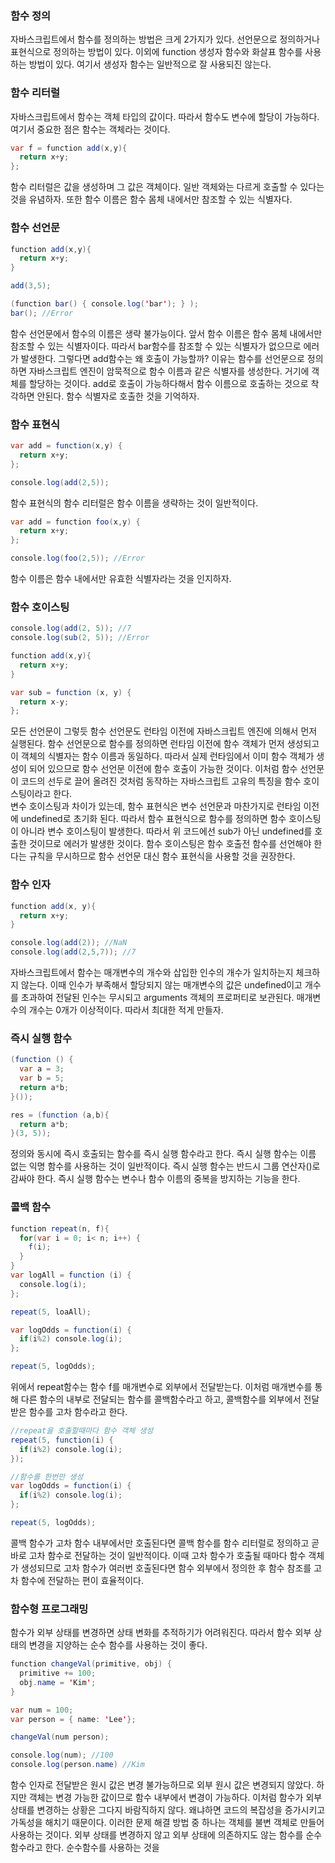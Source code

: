 ### 함수 정의
자바스크립트에서 함수를 정의하는 방법은 크게 2가지가 있다. 선언문으로 정의하거나 표현식으로 정의하는 방법이 있다. 이외에 function 생성자 함수와 화살표 함수를 사용하는
방법이 있다. 여기서 생성자 함수는 일반적으로 잘 사용되진 않는다. 

### 함수 리터럴
자바스크립트에서 함수는 객체 타입의 값이다. 따라서 함수도 변수에 할당이 가능하다. 여기서 중요한 점은 함수는 객체라는 것이다.
``` java
var f = function add(x,y){
  return x+y;
};
```
함수 리터럴은 값을 생성하며 그 값은 객체이다. 일반 객체와는 다르게 호출할 수 있다는 것을 유념하자. 또한 함수 이름은 함수 몸체 내에서만 참조할 수 있는 식별자다.

### 함수 선언문
``` java
function add(x,y){
  return x+y;
}

add(3,5);

(function bar() { console.log('bar'); } );
bar(); //Error
```
함수 선언문에서 함수의 이름은 생략 불가능이다. 앞서 함수 이름은 함수 몸체 내에서만 참조할 수 있는 식별자이다. 따라서 bar함수를 참조할 수 있는 식별자가 없으므로
에러가 발생한다. 그렇다면 add함수는 왜 호출이 가능할까? 이유는 함수를 선언문으로 정의하면 자바스크립트 엔진이 암묵적으로 함수 이름과 같은 식별자를 생성한다. 거기에
객체를 할당하는 것이다. add로 호출이 가능하다해서 함수 이름으로 호출하는 것으로 착각하면 안된다. 함수 식별자로 호출한 것을 기억하자.

### 함수 표현식
```java
var add = function(x,y) {
  return x+y;
};

console.log(add(2,5));
```
함수 표현식의 함수 리터럴은 함수 이름을 생략하는 것이 일반적이다.

```java
var add = function foo(x,y) {
  return x+y;
};

console.log(foo(2,5)); //Error
```
함수 이름은 함수 내에서만 유효한 식별자라는 것을 인지하자.

### 함수 호이스팅
```java
console.log(add(2, 5)); //7
console.log(sub(2, 5)); //Error

function add(x,y){
  return x+y;
}

var sub = function (x, y) {
  return x-y;
};
```
모든 선언문이 그렇듯 함수 선언문도 런타임 이전에 자바스크립트 엔진에 의해서 먼저 실행된다. 함수 선언문으로 함수를 정의하면 런타임 이전에 함수 객체가 먼저 생성되고
이 객체의 식별자는 함수 이름과 동일하다. 따라서 실제 런타임에서 이미 함수 객체가 생성이 되어 있으므로 함수 선언문 이전에 함수 호출이 가능한 것이다. 이처럼
함수 선언문이 코드의 선두로 끌어 올려진 것처럼 동작하는 자바스크립트 고유의 특징을 함수 호이스팅이라고 한다. <br>
변수 호이스팅과 차이가 있는데, 함수 표현식은 변수 선언문과 마찬가지로 런타임 이전에 undefined로 초기화 된다. 따라서 함수 표현식으로 함수를 정의하면 함수 호이스팅이 아니라
변수 호이스팅이 발생한다. 따라서 위 코드에선 sub가 아닌 undefined를 호출한 것이므로 에러가 발생한 것이다. 함수 호이스팅은 함수 호출전 함수를 선언해야 한다는 규칙을 무시하므로
함수 선언문 대신 함수 표현식을 사용할 것을 권장한다.

### 함수 인자
```java
function add(x, y){
  return x+y;
}

console.log(add(2)); //NaN
console.log(add(2,5,7)); //7
```
자바스크립트에서 함수는 매개변수의 개수와 삽입한 인수의 개수가 일치하는지 체크하지 않는다. 이때 인수가 부족해서 할당되지 않는 매개변수의 값은 undefined이고
개수를 초과하여 전달된 인수는 무시되고 arguments 객체의 프로퍼티로 보관된다. 매개변수의 개수는 0개가 이상적이다. 따라서 최대한 적게 만들자.

### 즉시 실행 함수
```java
(function () {
  var a = 3;
  var b = 5;
  return a*b;
}());

res = (function (a,b){
  return a*b;
}(3, 5));
```
정의와 동시에 즉시 호출되는 함수를 즉시 실행 함수라고 한다. 즉시 실행 함수는 이름 없는 익명 함수를 사용하는 것이 일반적이다. 즉시 실행 함수는 반드시 그룹 연산자()로 감싸야 한다.
즉시 실행 함수는 변수나 함수 이름의 중복을 방지하는 기능을 한다.

### 콜백 함수
```java
function repeat(n, f){
  for(var i = 0; i< n; i++) {
    f(i);
  }
}
var logAll = function (i) {
  console.log(i);
};

repeat(5, loaAll);

var logOdds = function(i) {
  if(i%2) console.log(i);
};

repeat(5, logOdds);
```
위에서 repeat함수는 함수 f를 매개변수로 외부에서 전달받는다. 이처럼 매개변수를 통해 다른 함수의 내부로 전달되는 함수를 콜백함수라고 하고, 콜백함수를 외부에서
전달받은 함수를 고차 함수라고 한다.

```java
//repeat을 호출할때마다 함수 객체 생성
repeat(5, function(i) {
  if(i%2) console.log(i);
});

//함수를 한번만 생성
var logOdds = function(i) {
  if(i%2) console.log(i);
};

repeat(5, logOdds); 
```
콜백 함수가 고차 함수 내부에서만 호출된다면 콜백 함수를 함수 리터럴로 정의하고 곧바로 고차 함수로 전달하는 것이 일반적이다. 이때 고차 함수가 호출될 때마다
함수 객체가 생성되므로 고차 함수가 여러번 호출된다면 함수 외부에서 정의한 후 함수 참조를 고차 함수에 전달하는 편이 효율적이다.

### 함수형 프로그래밍
함수가 외부 상태를 변경하면 상태 변화를 추적하기가 어려워진다. 따라서 함수 외부 상태의 변경을 지양하는 순수 함수를 사용하는 것이 좋다.
```java
function changeVal(primitive, obj) {
  primitive += 100;
  obj.name = 'Kim';
}

var num = 100;
var person = { name: 'Lee'};

changeVal(num person);

console.log(num); //100
console.log(person.name) //Kim
```
함수 인자로 전달받은 원시 값은 변경 불가능하므로 외부 원시 값은 변경되지 않았다. 하지만 객체는 변경 가능한 값이므로 함수 내부에서 변경이 가능하다.
이처럼 함수가 외부 상태를 변경하는 상황은 그다지 바람직하지 않다. 왜냐하면 코드의 복잡성을 증가시키고 가독성을 해치기 때문이다. 이러한 문제 해결 방법 중 하나는
객체를 불변 객체로 만들어 사용하는 것이다. 외부 상태를 변경하지 않고 외부 상태에 의존하지도 않는 함수를 순수 함수라고 한다. 순수함수를 사용하는 것을 













